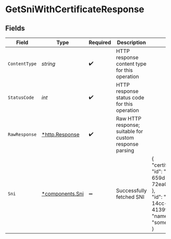 # GetSniWithCertificateResponse


## Fields

| Field                                                                                                                                         | Type                                                                                                                                          | Required                                                                                                                                      | Description                                                                                                                                   | Example                                                                                                                                       |
| --------------------------------------------------------------------------------------------------------------------------------------------- | --------------------------------------------------------------------------------------------------------------------------------------------- | --------------------------------------------------------------------------------------------------------------------------------------------- | --------------------------------------------------------------------------------------------------------------------------------------------- | --------------------------------------------------------------------------------------------------------------------------------------------- |
| `ContentType`                                                                                                                                 | *string*                                                                                                                                      | :heavy_check_mark:                                                                                                                            | HTTP response content type for this operation                                                                                                 |                                                                                                                                               |
| `StatusCode`                                                                                                                                  | *int*                                                                                                                                         | :heavy_check_mark:                                                                                                                            | HTTP response status code for this operation                                                                                                  |                                                                                                                                               |
| `RawResponse`                                                                                                                                 | [*http.Response](https://pkg.go.dev/net/http#Response)                                                                                        | :heavy_check_mark:                                                                                                                            | Raw HTTP response; suitable for custom response parsing                                                                                       |                                                                                                                                               |
| `Sni`                                                                                                                                         | [*components.Sni](../../models/components/sni.md)                                                                                             | :heavy_minus_sign:                                                                                                                            | Successfully fetched SNI                                                                                                                      | {<br/>"certificate": {<br/>"id": "bd380f99-659d-415e-b0e7-72ea05df3218"<br/>},<br/>"id": "36c4566c-14cc-4132-9011-4139fcbbe50a",<br/>"name": "some.example.org"<br/>} |